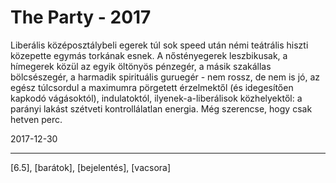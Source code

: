 # The Party - 2017

Liberális középosztálybeli egerek túl sok speed után némi teátrális hiszti közepette egymás torkának esnek. A nőstényegerek leszbikusak, a hímegerek közül az egyik öltönyös pénzegér, a másik szakállas bölcsészegér, a harmadik spirituális guruegér - nem rossz, de nem is jó, az egész túlcsordul a maximumra pörgetett érzelmektől (és idegesítően kapkodó vágásoktól), indulatoktól, ilyenek-a-liberálisok közhelyektől: a parányi lakást szétveti kontrollálatlan energia. Még szerencse, hogy csak hetven perc.

2017-12-30

----

[6.5], [barátok], [bejelentés], [vacsora]
